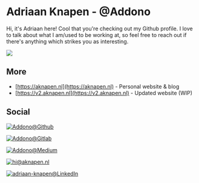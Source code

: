 # Adriaan Knapen - @Addono

Hi, it's Adriaan here! Cool that you're checking out my Github profile. I love to talk about what I am/used to be working at, so feel free to reach out if there's anything which strikes you as interesting.

![](https://github-readme-stats.vercel.app/api?username=addono&show_icons=true&count_private=true&include_all_commits=true&bg_color=32,e96443,904e95&title_color=fff&text_color=fff&icon_color=dddddd)

## More
* [https://aknapen.nl](https://aknapen.nl) - Personal website & blog
* [https://v2.aknapen.nl](https://v2.aknapen.nl) - Updated website (WIP)

## Social

[![Addono@Github](https://img.shields.io/badge/Github-@Addono-black?style=for-the-badge&logo=github)](https://github.com/Addono)

[![Addono@Gitlab](https://img.shields.io/badge/Gitlab-@Addono-orange?style=for-the-badge&logo=gitlab)](https://gitlab.com/Addono) 

[![Addono@Medium](https://img.shields.io/badge/Medium-@Addono-black?style=for-the-badge&logo=medium)](https://medium.com/@Addono)

[![hi@aknapen.nl](https://img.shields.io/badge/Email-hi@aknapen.nl-8B89CC?style=for-the-badge&logo=protonmail)](mailto:hi@aknapen.nl)

[![adriaan-knapen@LinkedIn](https://img.shields.io/badge/LinkedIn-adriaan--knapen-0077B5?style=for-the-badge&logo=linkedin)](https://linkedin.com/in/adriaan-knapen)

